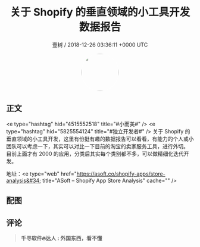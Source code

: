 <h1 align="center">关于 Shopify 的垂直领域的小工具开发数据报告</h1>
<p align="center">
    <a>壹树 / 2018-12-26 03:36:11 &#43;0000 UTC</a>
</p>

<div align="center">
    <img src="https://images.zsxq.com/Fsq9FGqr0sJ_wXToibsA8GVJ47u_?e=1590940799&amp;token=kIxbL07-8jAj8w1n4s9zv64FuZZNEATmlU_Vm6zD:T6psMRO0HZX3j0qAb-fNIw2j2wQ=" width="100" height="100" style="border:1px solid;border-radius:50%; color:#ffffff"/>
</div>

## 正文

<div>
&lt;e type=&#34;hashtag&#34; hid=&#34;4515552518&#34; title=&#34;#小而美#&#34; /&gt; &lt;e type=&#34;hashtag&#34; hid=&#34;5825554124&#34; title=&#34;#独立开发者#&#34; /&gt; 
关于 Shopify 的垂直领域的小工具开发，这里有份挺有趣的数据报告可以看看，有能力的个人或小团队可以考虑一下，其实可以对比一下目前的淘宝的卖家服务工具，进行外切。
目前上面才有 2000  的应用，分类后其实每个类别都不多，可以做精细化迭代开发。

地址：&lt;e type=&#34;web&#34; href=&#34;https://asoft.co/shopify-apps/store-analysis&#34; title=&#34;ASoft – Shopify App Store Analysis&#34; cache=&#34;&#34; /&gt;
</div>

## 配图
<div class="image" align="center">

</div>

## 评论

<div align="left">
<div>

<blockquote >
<span> <strong>千寻软件🔥达人 : 外国东西，看不懂 </strong></span>
</blockquote>

</div>
</div>